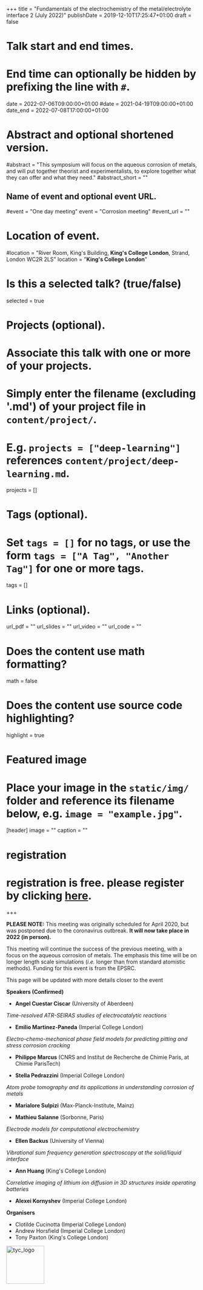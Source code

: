 +++
title = "Fundamentals of the electrochemistry of the metal/electrolyte interface 2 (July 2022)"
publishDate = 2019-12-10T17:25:47+01:00
draft = false

# Talk start and end times.
#   End time can optionally be hidden by prefixing the line with `#`.
date = 2022-07-06T09:00:00+01:00
#date = 2021-04-19T09:00:00+01:00
date_end = 2022-07-08T17:00:00+01:00

# Abstract and optional shortened version.
#abstract = "This symposium will focus on the aqueous corrosion of metals, and will put together theorist and experimentalists, to explore together what they can offer and what they need."
#abstract_short = ""

## Name of event and optional event URL.
#event = "One day meeting"
event = "Corrosion meeting"
#event_url = ""



# Location of event.
#location = "River Room, King's Building, **King's College London**, Strand, London WC2R 2LS"
location = "**King's College London**"

# Is this a selected talk? (true/false)
selected = true

# Projects (optional).
#   Associate this talk with one or more of your projects.
#   Simply enter the filename (excluding '.md') of your project file in `content/project/`.
#   E.g. `projects = ["deep-learning"]` references `content/project/deep-learning.md`.
projects = []

# Tags (optional).
#   Set `tags = []` for no tags, or use the form `tags = ["A Tag", "Another Tag"]` for one or more tags.
tags = []

# Links (optional).
url_pdf = ""
url_slides = ""
url_video = ""
url_code = ""

# Does the content use math formatting?
math = false

# Does the content use source code highlighting?
highlight = true

# Featured image
# Place your image in the `static/img/` folder and reference its filename below, e.g. `image = "example.jpg"`.
[header]
image = ""
caption = ""


#
# **registration**
# registration is free. please register by clicking [here](https://imperial.eu.qualtrics.com/jfe/form/sv_6m65gfdrxkbujc9).


+++

**PLEASE NOTE:** This meeting was originally scheduled for April 2020, but was postponed due to the coronavirus outbreak. **It will now take place in 2022 (in person).**

This meeting will continue the success of the previous meeting, with a focus on the aqueous corrosion of metals. The emphasis this time will be on longer length scale simulations (*i.e.* longer than from standard atomistic methods). Funding for this event is from the EPSRC.

This page will be updated with more details closer to the event

**Speakers (Confirmed)**

*   **Angel Cuestar Ciscar** (University of Aberdeen)

*Time-resolved ATR-SEIRAS studies of electrocatalytic reactions*

*   **Emilio Martinez-Paneda** (Imperial College London)

*Electro-chemo-mechanical phase field models for predicting pitting and stress corrosion cracking*

*   **Philippe Marcus** (CNRS and Institut de Recherche de Chimie Paris, at Chimie
ParisTech)

*   **Stella Pedrazzini** (Imperial College London)

*Atom probe tomography and its applications in understanding corrosion of metals*

*   **Marialore Sulpizi** (Max-Planck-Institute, Mainz)

*   **Mathieu Salanne** (Sorbonne, Paris)

*Electrode models for computational electrochemistry*

*   **Ellen Backus** (University of Vienna)

*Vibrational sum frequency generation spectroscopy at the solid/liquid interface*

*   **Ann Huang** (King's College London)

*Correlative imaging of lithium ion diffusion in 3D structures inside operating batteries*

*   **Alexei Kornyshev** (Imperial College London)


**Organisers**

*    Clotilde Cucinotta (Imperial College London)
*    Andrew Horsfield (Imperial College London)
*    Tony Paxton (King's College London)


<img src="/img/TYC-black-on-white-orig.jpg" alt="tyc_logo" width="100"/>

